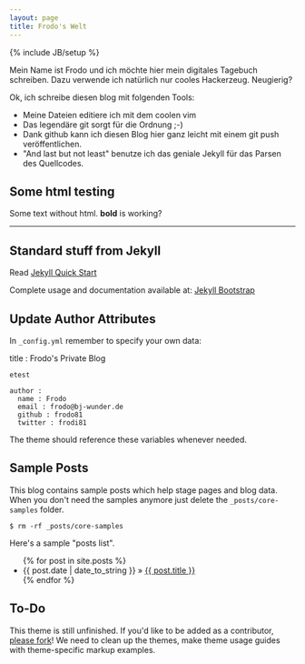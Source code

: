 ```yaml
---
layout: page
title: Frodo's Welt
---
```

{% include JB/setup %}

Mein Name ist Frodo und ich möchte hier mein digitales Tagebuch schreiben.
Dazu verwende ich natürlich nur cooles Hackerzeug. Neugierig?

Ok, ich schreibe diesen blog mit folgenden Tools: 
* Meine Dateien editiere ich mit dem coolen vim
* Das legendäre git sorgt für die Ordnung ;-)
* Dank github kann ich diesen Blog hier ganz leicht mit einem git push
  veröffentlichen.
* "And last but not least" benutze ich das geniale Jekyll für das Parsen des
  Quellcodes.


## Some html testing
Some text without html. <b>bold</b> is working?

---
## Standard stuff from Jekyll
Read [Jekyll Quick Start](http://jekyllbootstrap.com/usage/jekyll-quick-start.html)

Complete usage and documentation available at: [Jekyll Bootstrap](http://jekyllbootstrap.com)

## Update Author Attributes

In `_config.yml` remember to specify your own data:
    
title : Frodo's Private Blog

	etest
	    
    author :
      name : Frodo
      email : frodo@bj-wunder.de
      github : frodo81
      twitter : frodi81

The theme should reference these variables whenever needed.
    
## Sample Posts

This blog contains sample posts which help stage pages and blog data.
When you don't need the samples anymore just delete the `_posts/core-samples` folder.

    $ rm -rf _posts/core-samples

Here's a sample "posts list".

<ul class="posts">
  {% for post in site.posts %}
    <li><span>{{ post.date | date_to_string }}</span> &raquo; <a href="{{ BASE_PATH }}{{ post.url }}">{{ post.title }}</a></li>
  {% endfor %}
</ul>

## To-Do

This theme is still unfinished. If you'd like to be added as a contributor, [please fork](http://github.com/plusjade/jekyll-bootstrap)!
We need to clean up the themes, make theme usage guides with theme-specific markup examples.


